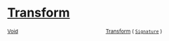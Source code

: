 # [Transform](./Resize-100663716.md)



<sub>[Void](https://docs.microsoft.com/en-us/dotnet/api/System.Void)</sub><img width=200/><sub>[Transform](./Resize-100663716.md) ( [`Signature`](./../../Signature.md) )</sub><br>


